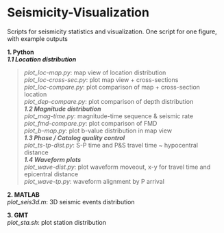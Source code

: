 # Seismicity-Visualization
Scripts for seismicity statistics and visualization. One script for one figure, with example outputs <br>

**1. Python** <br>
***1.1 Location distribution*** <br>
>*plot_loc-map.py*: map view of location distribution <br>
*plot_loc-cross-sec.py*: plot map view + cross-sections <br>
*plot_loc-compare.py*: plot comparison of map + cross-section location <br>
*plot_dep-compare.py*: plot comparison of depth distribution <br>
***1.2 Magnitude distribution*** <br>
>*plot_mag-time.py*: magnitude-time sequence & seismic rate <br>
    *plot_fmd-compare.py*: plot comparison of FMD <br>
    *plot_b-map.py*: plot b-value distribution in map view <br>
***1.3 Phase / Catalog quality control*** <br>
    *plot_ts-tp-dist.py*: S-P time and P&S travel time ~ hypocentral distance <br>
***1.4 Waveform plots*** <br>
    *plot_wave-dist.py*: plot waveform moveout, x-y for travel time and epicentral distance <br>
    *plot_wave-tp.py*: waveform alignment by P arrival <br>

**2. MATLAB** <br>
    *plot_seis3d.m*: 3D seismic events distribution <br>

**3. GMT** <br>
    *plot_sta.sh*: plot station distribution <br>
